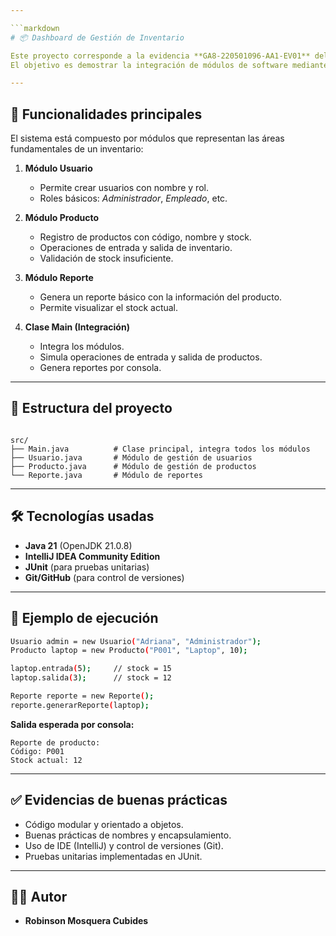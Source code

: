 ```yaml
---

```markdown
# 📦 Dashboard de Gestión de Inventario

Este proyecto corresponde a la evidencia **GA8-220501096-AA1-EV01** del programa **Tecnólogo en Análisis y Desarrollo de Software (SENA)**.  
El objetivo es demostrar la integración de módulos de software mediante un sistema sencillo de gestión de inventario en **Java**, usando **IntelliJ IDEA** como IDE.

---
```


## 🚀 Funcionalidades principales

El sistema está compuesto por módulos que representan las áreas fundamentales de un inventario:

1. **Módulo Usuario**
   - Permite crear usuarios con nombre y rol.
   - Roles básicos: *Administrador*, *Empleado*, etc.

2. **Módulo Producto**
   - Registro de productos con código, nombre y stock.
   - Operaciones de entrada y salida de inventario.
   - Validación de stock insuficiente.

3. **Módulo Reporte**
   - Genera un reporte básico con la información del producto.
   - Permite visualizar el stock actual.

4. **Clase Main (Integración)**
   - Integra los módulos.
   - Simula operaciones de entrada y salida de productos.
   - Genera reportes por consola.

---

## 📂 Estructura del proyecto

```

src/
├── Main.java          # Clase principal, integra todos los módulos
├── Usuario.java       # Módulo de gestión de usuarios
├── Producto.java      # Módulo de gestión de productos
└── Reporte.java       # Módulo de reportes

````

---

## 🛠️ Tecnologías usadas

- **Java 21** (OpenJDK 21.0.8)
- **IntelliJ IDEA Community Edition**
- **JUnit** (para pruebas unitarias)
- **Git/GitHub** (para control de versiones)

---

## 📖 Ejemplo de ejecución

```bash
Usuario admin = new Usuario("Adriana", "Administrador");
Producto laptop = new Producto("P001", "Laptop", 10);

laptop.entrada(5);     // stock = 15
laptop.salida(3);      // stock = 12

Reporte reporte = new Reporte();
reporte.generarReporte(laptop);
````

**Salida esperada por consola:**

```
Reporte de producto:
Código: P001
Stock actual: 12
```

---

## ✅ Evidencias de buenas prácticas

* Código modular y orientado a objetos.
* Buenas prácticas de nombres y encapsulamiento.
* Uso de IDE (IntelliJ) y control de versiones (Git).
* Pruebas unitarias implementadas en JUnit.

---

## 👩‍💻 Autor

* **Robinson Mosquera Cubides**

